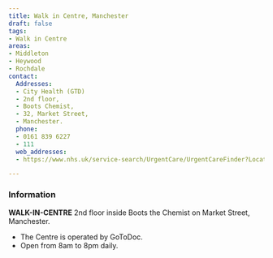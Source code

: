 ```yaml
---
title: Walk in Centre, Manchester
draft: false
tags:
- Walk in Centre
areas:
- Middleton
- Heywood
- Rochdale
contact:
  Addresses:
  - City Health (GTD) 
  - 2nd floor, 
  - Boots Chemist, 
  - 32, Market Street, 
  - Manchester.
  phone:
  - 0161 839 6227
  - 111
  web_addresses:
  - https://www.nhs.uk/service-search/UrgentCare/UrgentCareFinder?Location.Id=14352&Location.Name=Middleton%2C%20Greater%20Manchester%2C%20M24&Location.County=Greater%20Manchester&Location.Postcode=M24%204&Location.Latitude=53.546&Location.Longitude=-2.202&IsAandE=False&IsPharmacy=False&IsUrgentCare=True&IsOpenNow=False&MileValue=10

---
```

### Information
**WALK-IN-CENTRE**   2nd floor inside Boots
the Chemist on Market Street, Manchester.

* The Centre is operated by GoToDoc.
* Open from 8am to 8pm daily.